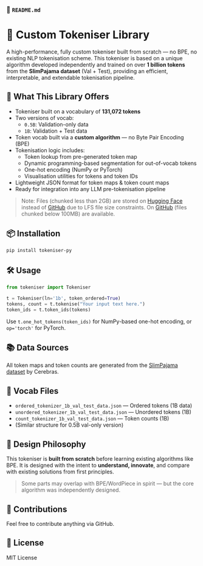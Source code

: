 ### 📄 `README.md`
# 🧠 Custom Tokeniser Library

A high-performance, fully custom tokeniser built from scratch — no BPE, no existing NLP tokenisation scheme. This tokeniser is based on a unique algorithm developed independently and trained on over **1 billion tokens** from the **SlimPajama dataset** (Val + Test), providing an efficient, interpretable, and extendable tokenisation pipeline.

## 🚀 What This Library Offers

- Tokeniser built on a vocabulary of **131,072 tokens**
- Two versions of vocab:
  - `0.5B`: Validation-only data
  - `1B`: Validation + Test data
- Token vocab built via a **custom algorithm** — no Byte Pair Encoding (BPE)
- Tokenisation logic includes:
  - Token lookup from pre-generated token map
  - Dynamic programming-based segmentation for out-of-vocab tokens
  - One-hot encoding (NumPy or PyTorch)
  - Visualisation utilities for tokens and token IDs
- Lightweight JSON format for token maps & token count maps
- Ready for integration into any LLM pre-tokenisation pipeline

> Note: Files (chunked less than 2GB) are stored on [Hugging Face](https://huggingface.co/) instead of [GitHub](https://github.com/) due to LFS file size constraints. On [GitHub](https://github.com/) (files chunked below 100MB) are available.

## 📦 Installation
```bash
pip install tokeniser-py
```

## 🛠 Usage
```python
from tokeniser import Tokeniser

t = Tokeniser(ln='1b', token_ordered=True)
tokens, count = t.tokenise("Your input text here.")
token_ids = t.token_ids(tokens)
```

Use `t.one_hot_tokens(token_ids)` for NumPy-based one-hot encoding, or `op='torch'` for PyTorch.

## 📚 Data Sources

All token maps and token counts are generated from the [SlimPajama dataset](https://huggingface.co/datasets/cerebras/SlimPajama-627B) by Cerebras.

## 📁 Vocab Files
- `ordered_tokenizer_1b_val_test_data.json` — Ordered tokens (1B data)
- `unordered_tokenizer_1b_val_test_data.json` — Unordered tokens (1B)
- `count_tokenizer_1b_val_test_data.json` — Token counts (1B)
- (Similar structure for 0.5B val-only version)

## 📌 Design Philosophy

This tokeniser is **built from scratch** before learning existing algorithms like BPE. It is designed with the intent to **understand, innovate**, and compare with existing solutions from first principles.

> Some parts may overlap with BPE/WordPiece in spirit — but the core algorithm was independently designed.

## 🤝 Contributions

Feel free to contribute anything via GitHub.

## 📖 License

MIT License